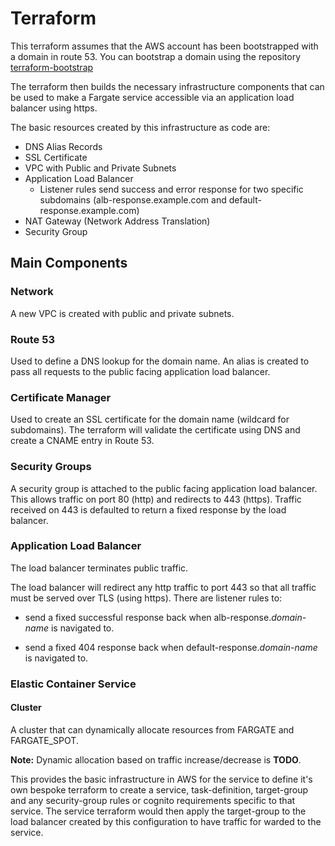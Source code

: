 # Terraform

This terraform assumes that the AWS account has been bootstrapped with a domain in route 53.
You can bootstrap a domain using the repository [terraform-bootstrap](https://github.com/gibbardsteve/terraform-bootstrap)

The terraform then builds the necessary infrastructure components that can be used to make a Fargate service accessible via an application load balancer using https.

The basic resources created by this infrastructure as code are:

- DNS Alias Records
- SSL Certificate
- VPC with Public and Private Subnets
- Application Load Balancer
  - Listener rules send success and error response for two specific subdomains (alb-response.example.com and default-response.example.com)
- NAT Gateway (Network Address Translation)
- Security Group


## Main Components

### Network

A new VPC is created with public and private subnets.

### Route 53

Used to define a DNS lookup for the domain name. An alias is created to pass all requests to the public facing application load balancer.

### Certificate Manager

Used to create an SSL certificate for the domain name (wildcard for subdomains). The terraform will validate the certificate using DNS and create a CNAME entry in Route 53.

### Security Groups

A security group is attached to the public facing application load balancer. This allows traffic on port 80 (http) and redirects to 443 (https).  Traffic received on 443 is defaulted to return a fixed response by the load balancer.

### Application Load Balancer

The load balancer terminates public traffic.

The load balancer will redirect any http traffic to port 443 so that all traffic must be served over TLS (using https). There are listener rules to:

- send a fixed successful response back when alb-response._domain-name_ is navigated to.

- send a fixed 404 response back when default-response._domain-name_ is navigated to.

### Elastic Container Service

#### Cluster

A cluster that can dynamically allocate resources from FARGATE and FARGATE_SPOT.

**Note:** Dynamic allocation based on traffic increase/decrease is **TODO**.

This provides the basic infrastructure in AWS for the service to define it's own bespoke terraform to create a service, task-definition, target-group and any security-group rules or cognito requirements specific to that service. The service terraform would then apply the target-group to the load balancer created by this configuration to have traffic for warded to the service.
